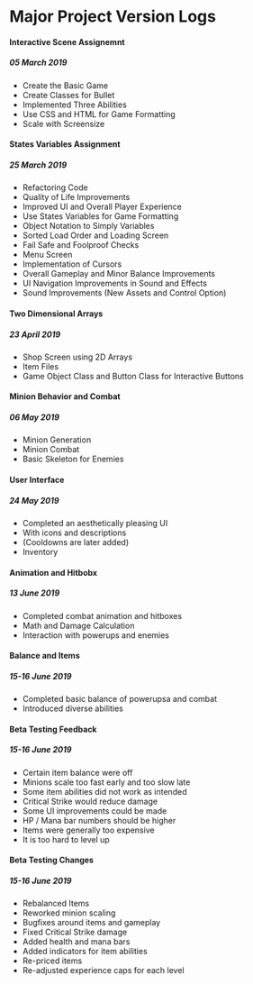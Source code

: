 # Major Project Version Logs

#### Interactive Scene Assignemnt
##### 05 March 2019

- Create the Basic Game
- Create Classes for Bullet
- Implemented Three Abilities
- Use CSS and HTML for Game Formatting
- Scale with Screensize

#### States Variables Assignment
##### 25 March 2019

- Refactoring Code
- Quality of Life Improvements 
- Improved UI and Overall Player Experience
- Use States Variables for Game Formatting
- Object Notation to Simply Variables
- Sorted Load Order and Loading Screen
- Fail Safe and Foolproof Checks
- Menu Screen
- Implementation of Cursors
- Overall Gameplay and Minor Balance Improvements
- UI Navigation Improvements in Sound and Effects
- Sound Improvements (New Assets and Control Option)

#### Two Dimensional Arrays
##### 23 April 2019

- Shop Screen using 2D Arrays
- Item Files
- Game Object Class and Button Class for Interactive Buttons

#### Minion Behavior and Combat
##### 06 May 2019

- Minion Generation
- Minion Combat
- Basic Skeleton for Enemies

#### User Interface
##### 24 May 2019

- Completed an aesthetically pleasing UI
- With icons and descriptions
- (Cooldowns are later added)
- Inventory

#### Animation and Hitbobx
##### 13 June 2019

- Completed combat animation and hitboxes
- Math and Damage Calculation
- Interaction with powerups and enemies


#### Balance and Items
##### 15-16 June 2019

- Completed basic balance of powerupsa and combat
- Introduced diverse abilities


#### Beta Testing Feedback
##### 15-16 June 2019

- Certain item balance were off
- Minions scale too fast early and too slow late
- Some item abilities did not work as intended
- Critical Strike would reduce damage
- Some UI improvements could be made
- HP / Mana bar numbers should be higher
- Items were generally too expensive
- It is too hard to level up

#### Beta Testing Changes
##### 15-16 June 2019

- Rebalanced Items
- Reworked minion scaling
- Bugfixes around items and gameplay
- Fixed Critical Strike damage
- Added health and mana bars
- Added indicators for item abilities
- Re-priced items
- Re-adjusted experience caps for each level